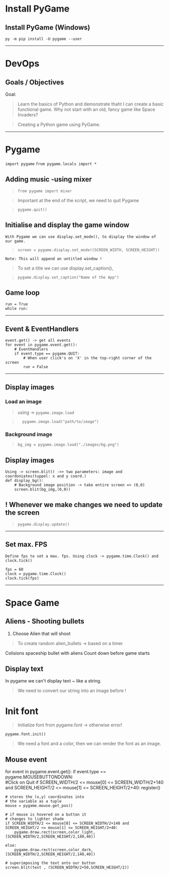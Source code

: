 # Install PyGame

## Install PyGame (Windows)

`py -m pip install -U pygame --user`

<hr>

# DevOps

## Goals / Objectives

Goal:

> Learn the basics of Python and demonstrate thaht I can create a basic functional game.
Why not start with an old, fancy game like Space Invaders?

> Creating a Python game using PyGame.
<hr>

# Pygame

`import pygame`
`from pygame.locals import *`

## Adding music -using mixer
> `from pygame import mixer`

> Important at the end of the script, we need to quit Pygame 

>`pygame.quit()`

## Initialise and display the game window

    With Pygame we can use display.set_mode(), to display the window of our game.

>`screen = pygame.display.set_mode((SCREEN_WIDTH, SCREEN_HEIGHT))`
    
    Note: This will append an untitled window !

> To set a title we can use display.set_caption(), 

>`pygame.display.set_caption("Name of the App")`

## Game loop
    run = True
    while run:
<hr>

## Event & EventHandlers 
    event.get() -> get all events
    for event in pygame.event.get():
        # EventHandlers
        if event.type == pygame.QUIT:
            # When user click's on 'X' in the top-right corner of the screen
            run = False
<hr>            

## Display images 

### Load an image
>using -> ``pygame.image.load``
    
>``  pygame.image.load("path/to/image")``

### Background image
> `bg_img = pygame.image.load("./images/bg.png")`

## Display images
    Using -> screen.blit() ->> two parameters: image and coordoniates(tuppel: x and y coord.)
    def display_bg():    
        # Background image position -> take entire screen => (0,0)
        screen.blit(bg_img,(0,0))

## ! Whenever we make changes we need to update the screen
>``pygame.display.update()``

<hr>

## Set max. FPS

    Define fps to set a max. fps. Using clock -> pygame.time.Clock() and clock.tick()

    fps = 60 
    clock = pygame.time.Clock()
    clock.tick(fps)
<hr>



# Space Game 

## Aliens - Shooting bullets
1. Choose Alien that will shoot

> To create random alien_bullets -> based on a timer

Colisions spaceship bullet with aliens
Count down before game starts
## Display text
In pygame we can't display text ~ like a string.

>We need to convert our string into an image before !

# Init font

>  Initialize font from pygame.font -> otherwise error!

``pygame.font.init()``

>We need a font and a color, then we can render the font as an image.



## Mouse event

  for event in pygame.event.get():
      if event.type == pygame.MOUSEBUTTONDOWN:         
            #Click on Quit
            if SCREEN_WIDTH/2 <= mouse[0] <= SCREEN_WIDTH/2+140 and SCREEN_HEIGHT/2 <= mouse[1] <= SCREEN_HEIGHT/2+40:
                register()


      
    # stores the (x,y) coordinates into
    # the variable as a tuple
    mouse = pygame.mouse.get_pos()
      
    # if mouse is hovered on a button it
    # changes to lighter shade 
    if SCREEN_WIDTH/2 <= mouse[0] <= SCREEN_WIDTH/2+140 and SCREEN_HEIGHT/2 <= mouse[1] <= SCREEN_HEIGHT/2+40:
        pygame.draw.rect(screen,color_light,[SCREEN_WIDTH/2,SCREEN_HEIGHT/2,140,40])
          
    else:
        pygame.draw.rect(screen,color_dark,[SCREEN_WIDTH/2,SCREEN_HEIGHT/2,140,40])
      
    # superimposing the text onto our button
    screen.blit(text , (SCREEN_WIDTH/2+50,SCREEN_HEIGHT/2))